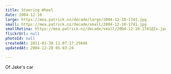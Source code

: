 ```yaml
---
title: Steering Wheel
date: 2004-12-10
large: https://mea.patrick.nz/decade/large/2004-12-10-1741.jpg
small: https://mea.patrick.nz/decade/small/2004-12-10-1741.jpg
smallRetina: https://mea.patrick.nz/decade/small/2004-12-10-1741@2x.jpg
flickrUrl: null
photoId: null
createdAt: 2011-01-30 11:07:17.25048
updatedAt: 2004-12-20 05:03:24

---
```

Of Jake's car
